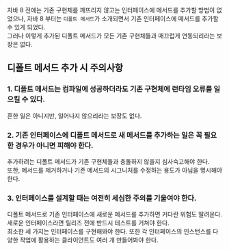 자바 8 전에는 기존 구현체를 깨뜨리지 않고는 인터페이스에 메서드를 추가할 방법이 없었으나, 자바 8 부터는 `디폴트 메서드`가 소개되면서 기존 인터페이스에 메서드를 추가할 수 있게 되었다. <br>
그러나 이렇게 추가된 디폴트 메서드가 모든 기존 구현체들과 매끄럽게 연동되리라는 보장은 없다.

## 디폴트 메서드 추가 시 주의사항
### 1. 디폴트 메서드는 컴파일에 성공하더라도 기존 구현체에 런타임 오류를 일으킬 수 있다.
흔한 일은 아니지만, 일어나지 않으리라는 보장도 없다.

### 2. 기존 인터페이스에 디폴트 메서드로 새 메서드를 추가하는 일은 꼭 필요한 경우가 아니면 피해야 한다.
추가하려는 디폴트 메서드가 기존 구현체들과 충돌하지 않을지 심사숙고해야 한다. <br>
또한, 메서드를 제거하거나 기존 메서드의 시그니처를 수정하는 용도가 아님을 명시해야 한다.

### 3. 인터페이스를 설계할 때는 여전히 세심한 주의를 기울여야 한다.
디폴트 메서드로 기존 인터페이스에 새로운 메서드를 추가하면 커다란 위험도 딸려온다. <br>
새로운 인터페이스라면 릴리즈 전에 반드시 테스트를 거쳐야 한다.<br>
최소한 세 가지는 인터페이스를 구현해봐야 한다. 또한 각 인터페이스의 인스턴스를 다양한 작업에 활용하는 클라이언트도 여러 개 만들어봐야 한다.